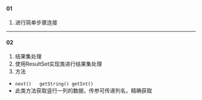 #### 01
1. 进行简单步骤连接  
----
#### 02  
1. 结果集处理  
2. 使用ResultSet实现类进行结果集处理
3. 方法  
- `next()  
getString()
getInt()
`  
- 此类方法获取竖行一列的数据，传参可传递列名，精确获取